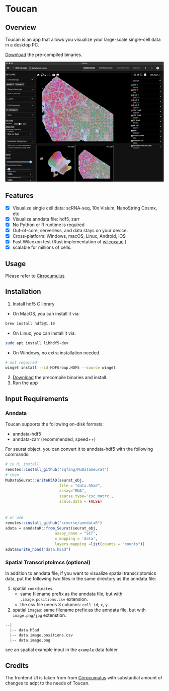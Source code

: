 # Toucan

## Overview

Toucan is an app that allows you visualize your large-scale single-cell data in a desktop PC.

[Download](https://github.com/zqfang/toucan/releases) the pre-compiled binaries.


![screenshot](./toucan.png)


## Features

- [x] Visualize single cell data: scRNA-seq, 10x Visium, NanoString Cosmx, etc
- [x] Visualize anndata file: hdf5, zarr
- [x] No Python or R runtime is required
- [x] Out-of-core, serverless, and data stays on your device.  
- [x] Cross-platform: Windows, macOS, Linux, Android, iOS
- [x] Fast Wilcoxon test (Rust implementation of [wilcoxauc](https://github.com/immunogenomics/presto) )
- [x] scalable for millions of cells.  

## Usage

Please refer to [Cirrocumulus](https://cirrocumulus.readthedocs.io/en/latest/documentation.html)

## Installation

1. Install hdf5 C library

- On MacOS, you can install it via: 

```bash
brew install hdf5@1.10
```

- On Linux, you can install it via: 

```bash
sudo apt install libhdf5-dev
```

- On Windows, no extra installation needed.
      
```bash
# not required
winget install --id HDFGroup.HDF5 --source winget
```
2. [Download](https://github.com/zqfang/toucan/releases) the precompile binaries and install.
3. Run the app

## Input Requirements

### Anndata

Toucan supports the following on-disk formats:

- anndata-hdf5
- anndata-zarr (recommended, speed++)


For seurat object, you can convert it to anndata-hdf5 with the following commands:

```R
# in R, install
remotes::install_github("zqfang/MuDataSeurat")
# then
MuDataSeurat::WriteH5AD(seurat_obj, 
                        file = "data.h5ad", 
                        assay="RNA",
                        sparse.type='csc_matrx', 
                        scale.data = FALSE)


# or use 
remotes::install_github("scverse/anndataR")
adata = anndataR::from_Seurat(seurat_obj, 
                      assay_name = "SCT", 
                      x_mapping = 'data', 
                      layers_mapping =list(counts = "counts"))
adata$write_h5ad("data.h5ad")
```
### Spatial Transcriptoimcs (optional)

In addition to anndata file, if you want to visualize spatial transcriptomics data, 
put the following two files in the same directory as the anndata file:

1. spatial `coordinates`: 
   - same filename prefix as the anndata file, but with `.image.positions.csv` extension.
   - the csv file needs 3 columns: `cell_id`, `x`, `y`.
2. spatial `images`: same filename prefix as the anndata file, but with `image.png/jpg` extenstion.

```
--|
  |-- data.h5ad
  |-- data.image.positions.csv
  |-- data.image.png
```

see an spatial example input in the `example` data folder


## Credits

The frontend UI is taken from from [Cirrocumulus](https://github.com/lilab-bcb/cirrocumulus) with substantial amount of changes to adpt to the needs of Toucan.

